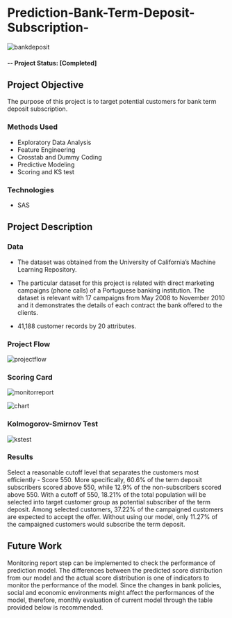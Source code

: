 # Prediction-Bank-Term-Deposit-Subscription-

![bankdeposit](https://user-images.githubusercontent.com/49653689/94882718-be287680-0436-11eb-85b8-18392952e129.png)

#### -- Project Status: [Completed]

## Project Objective
The purpose of this project is to target potential customers for bank term deposit subscription.

### Methods Used
* Exploratory Data Analysis
* Feature Engineering 
* Crosstab and Dummy Coding 
* Predictive Modeling
* Scoring and KS test

### Technologies
* SAS

## Project Description

### Data 

* The dataset was obtained from the University of California’s Machine Learning Repository. 

* The particular dataset for this project is related with direct marketing campaigns (phone calls) of a Portuguese banking institution. The dataset is relevant with 17 campaigns from May 2008 to November 2010 and it demonstrates the details of each contract the bank offered to the clients.

* 41,188 customer records by 20 attributes.

### Project Flow

![projectflow](https://user-images.githubusercontent.com/49653689/94937269-5e18eb00-049d-11eb-94ba-b38c28438fab.png)

### Scoring Card

![monitorreport](https://user-images.githubusercontent.com/49653689/94980158-1f168400-04f5-11eb-9dfc-505065d88507.png)


![chart](https://user-images.githubusercontent.com/49653689/94979707-546da280-04f2-11eb-8ae2-f648775ae305.png)

### Kolmogorov-Smirnov Test

![kstest](https://user-images.githubusercontent.com/49653689/94947429-a212ec80-04ab-11eb-9b29-b86dc7bb1083.png)

### Results

Select a reasonable cutoff level that separates the customers most efficiently - Score 550. More specifically, 60.6% of the term deposit subscribers scored above 550, while 12.9% of the non-subscribers scored above 550. With a cutoff of 550, 18.21% of the total population will be selected into target customer group as potential subscriber of the term deposit. Among selected customers, 37.22% of the campaigned customers are expected to accept the offer. Without using our model, only 11.27% of the campaigned customers would subscribe the term deposit.

## Future Work

Monitoring report step can be implemented to check the performance of prediction model. The differences between the predicted score distribution from our model and the actual score distribution is one of indicators to monitor the performance of the model. Since the changes in bank policies, social and economic environments might affect the performances of the model, therefore, monthly evaluation of current model through the table provided below is recommended.


